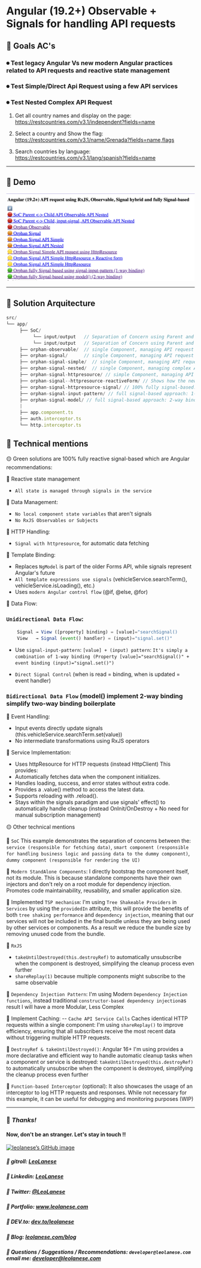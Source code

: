 # Angular (19.2+) Observable + Signals for handling API requests

## 🔸 Goals AC's

### ⏺ Test legacy Angular Vs new modern Angular practices related to API requests and reactive state management

### ⏺ Test Simple/Direct Api Request using a few API services

### ⏺ Test Nested Complex API Request
1.	Get all country names and display on the page: 
https://restcountries.com/v3.1/independent?fields=name

2.	Select a country and Show the flag: 
https://restcountries.com/v3.1/name/Grenada?fields=name,flags

3.	Search countries by language: 
https://restcountries.com/v3.1/lang/spanish?fields=name  

---

## 🔸 Demo

![modern-angular](./src/assets/signals-modern-angular.png)

---

## 🔸 Solution Arquitecture

```js
src/
└── app/
     ├── SoC/
          └── input/output   // Separation of Concern using Parent and Child, @Input()/@Output()
          └── input/output   // Separation of Concern using Parent and Child, input signal/@Output()  
     ├── orphan-observable/  // single Component, managing API request using Observables
     ├── orphan-signal/      // single Component, managing API request using Signals
     ├── orphan-signal-simple/  // single Component, managing API request using Signal
     ├── orphan-signal-nested/  // single Component, managing complex API request using Signal
     ├── orphan-signal-httpresource/ // simple Component, managing API request using Signals with httpResouce asynchronous data fetching
     ├── orphan-signal--httpresource-reactiveForm/ // Shows how the new signals approach replaces the traditional RxJS pattern
     ├── orphan-signal-httpresource-signal/ // 100% fully signal-based. Using direct signal binding with [value] and (input). Simple event handler to update the signal
     ├── orphan-signal-input-pattern/ // full signal-based approach: 1-way binding 
     ├── orphan-signal-model/ // full signal-based approach: 2-way binding
     |
     ├── app.component.ts
     ├── auth.interceptor.ts
     └── http.interceptor.ts
```

## 🔸 Technical mentions

🟡 Green solutions are 100% fully reactive signal-based which are Angular recommendations:

🔵 Reactive state management
- `All state is managed through signals in the service`

🔵 Data Management:
- `No local component state variables` that aren't signals
- `No RxJS Observables or Subjects`

🔵 HTTP Handling:
- `Signal with httpresource`, for automatic data fetching

🔵 Template Binding:
- Replaces `NgModel` is part of the older Forms API, while signals represent Angular's future
- `All template expressions use signals` (vehicleService.searchTerm(), vehicleService.isLoading(), etc.)
- Uses `modern Angular control flow` (@if, @else, @for)

🔵 Data Flow:
### `Unidirectional Data Flow`: 
```js
    Signal → View ([property] binding) = [value]="searchSignal()
    View   → Signal (event() handler) = (input)="signal.set()"
```
- Use `signal-input-pattern`: `[value] + (input) pattern`: 
`It's simply a combination of 1-way binding (Property [value]="searchSignal()" + event binding (input)="signal.set()")`

- `Direct Signal Control` (when is read = binding, when is updated = event handler)

### `Bidirectional Data Flow` (model() implement 2-way binding simplify two-way binding boilerplate

🔵 Event Handling:
- Input events directly update signals (this.vehicleService.searchTerm.set(value))
- No intermediate transformations using RxJS operators

🔵 Service Implementation:
- Uses httpResource for HTTP requests (instead HttpClient)
This provides:
- Automatically fetches data when the component initializes.
- Handles loading, success, and error states without extra code.
- Provides a .value() method to access the latest data.
- Supports reloading with .reload().
- Stays within the signals paradigm and use signals' effect() to automatically handle cleanup (instead OnInit/OnDestroy + No need for manual subscription management)


🟡 Other technical mentions

🔵 `SoC`
This example demonstrates the separation of concerns between the: 
`service (responsible for fetching data)`, 
`smart component (responsible for handling business logic and passing data to the dummy component)`, `dummy component (responsible for rendering the UI)` 

🔵 `Modern StandAlone Components`:
I directly bootstrap the component itself, not its module. This is because standalone components have their own injectors and don't rely on a root module for dependency injection. Promotes code maintainability, reusability, and smaller application size.

🔵 Implemented `TSP mechanism`:
I'm using `Tree Shakeable Providers` in `Services` by using the `providedIn` attribute, this will provide the benefits of both `tree shaking performance` and `dependency injection`,
meaning that our services will not be included in the final bundle unless they are being used by other services or components. As a result we reduce the bundle size by removing unused code from the bundle.

🔵 `RxJS`
- `takeUntilDestroyed(this.destroyRef)` to automatically unsubscribe when the component is destroyed, simplifying the cleanup process even further
- `shareReplay(1)` because multiple components might subscribe to the same observable

🔵 `Dependency Injection Pattern`:
I'm using Modern `Dependency Injection functions`, instead traditional `constructor-based dependency injection`as result I will have a more Modular, Less Complex

🔵 Implement Caching:
-- `Cache API Service Calls`
Caches identical HTTP requests within a single component:
I'm using `shareReplay()` to improve efficiency, ensuring that all subscribers receive the most recent data without triggering multiple HTTP requests.

🔵 `DestroyRef & takeUntilDestroyed()`: Angular 16+
I'm using provides a more declarative and efficient way to handle automatic cleanup tasks when a component or service is destroyed: `takeUntilDestroyed(this.destroyRef)` to automatically unsubscribe when the component is destroyed, simplifying the cleanup process even further

🔵 `Function-based Interceptor` (optional): 
It also showcases the usage of an interceptor to log HTTP requests and responses. While not necessary for this example, it can be useful for debugging and monitoring purposes (WIP)


---
### :100: <i>Thanks!</i>
#### Now, don't be an stranger. Let's stay in touch ‼

<a href="https://github.com/leolanese" target="_blank" rel="noopener noreferrer">
  <img src="https://scastiel.dev/api/image/leolanese?dark&removeLink" alt="leolanese’s GitHub image" width="600" height="314" />
</a>

##### :radio_button: gitroll: <a href="https://gitroll.io/profile/uCOZ9SM8b7ne9h17NuPuKVky9uFh2" target="_blank">LeoLanese</a>
##### :radio_button: Linkedin: <a href="https://www.linkedin.com/in/leolanese/" target="_blank">LeoLanese</a>
##### :radio_button: Twitter: <a href="https://twitter.com/LeoLanese" target="_blank">@LeoLanese</a>
##### :radio_button: Portfolio: <a href="https://www.leolanese.com" target="_blank">www.leolanese.com</a>
##### :radio_button: DEV.to: <a href="https://www.dev.to/leolanese" target="_blank">dev.to/leolanese</a>
##### :radio_button: Blog: <a href="https://www.leolanese.com/blog" target="_blank">leolanese.com/blog</a>
##### :radio_button: Questions / Suggestions / Recommendations: `developer@leolanese.com` email me: <a href="mailto:developer@leolanese.com">developer@leolanese.com</a>


